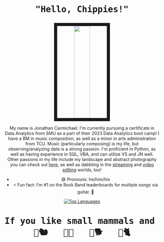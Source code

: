 <h1 align="center"><pre>"Hello, Chippies!"</h1></pre>
<p float="left"><p align="center"><img src="https://media.giphy.com/media/v1.Y2lkPTc5MGI3NjExZnAxZjI4MDhwcnFvajFudndqNGQ5bGo0c2l6cWdocmFxdDBiZzJwMCZlcD12MV9pbnRlcm5hbF9naWZfYnlfaWQmY3Q9Zw/oU1JMnL9WsJ5zLB2r7/giphy.gif" width="32%" height="300" border="10"/>

<div style="text-align: center;">

My name is Jonathan Carmichael. I'm currently pursuing a certificate in Data Analytics from SMU as a part of their 2023 Data Analytics boot camp! I have a BM in music composition, as well as a minor in arts administration from TCU. Music (particularly composing) is my life, but observing/analyzing data is a strong passion. I'm proficient in Python, as well as having experience in SQL, VBA, and can utilize VS and JN well. Other passions in my life include my landscape and abstract photography you can check out [here](https://www.instagram.com/the_anal0g_k1d), as well as dabbling in the [streaming](https://www.twitch.tv/chippimunkoo) and [video editing](https://www.youtube.com/channel/UCrrHsooO6xuR6tYtcSym-Sw) worlds, too!

- 😄 Pronouns: he/him/his
- ⚡ Fun fact: I'm #1 on the Rock Band leaderboards for multiple songs via guitar. 🎸

[![Top Languages](https://github-readme-stats-git-masterrstaa-rickstaa.vercel.app/api/top-langs/?username=jccrock311&theme=tokyonight&hide_progress=true)](https://github.com/jccrock311/github-readme-stats)

<h1 align="center"><pre>If you like small mammals and music, let's be friends. <br />🎤🐿️   🎸🐀   🥁🐕   🎹🐈</h1></pre>
<div style="text-align: center;">
